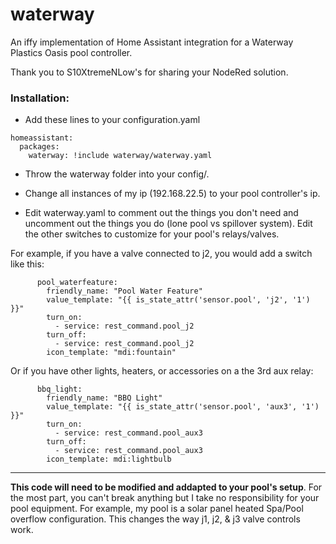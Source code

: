 # waterway
An iffy implementation of Home Assistant integration for a Waterway Plastics Oasis pool controller.

Thank you to S10XtremeNLow's for sharing your NodeRed solution.


### Installation: 
* Add these lines to your configuration.yaml

```
homeassistant:
  packages:
    waterway: !include waterway/waterway.yaml
```

* Throw the waterway folder into your config/. 

* Change all instances of my ip (192.168.22.5) to your pool controller's ip.

* Edit waterway.yaml to comment out the things you don't need and uncomment out the things you do (lone pool vs spillover system). Edit the other switches to customize for your pool's relays/valves. 

For example, if you have a valve connected to j2, you would add a switch like this:
```
      pool_waterfeature:
        friendly_name: "Pool Water Feature"
        value_template: "{{ is_state_attr('sensor.pool', 'j2', '1') }}"
        turn_on:
          - service: rest_command.pool_j2
        turn_off:
          - service: rest_command.pool_j2
        icon_template: "mdi:fountain"
```
Or if you have other lights, heaters, or accessories on a the 3rd aux relay:
```
      bbq_light:
        friendly_name: "BBQ Light"
        value_template: "{{ is_state_attr('sensor.pool', 'aux3', '1') }}"
        turn_on:
          - service: rest_command.pool_aux3
        turn_off:
          - service: rest_command.pool_aux3
        icon_template: mdi:lightbulb

```

--------


__This code will need to be modified and addapted to your pool's setup__. For the most part, you can't break anything but I take no responsibility for your pool equipment. For example, my pool is a solar panel heated Spa/Pool overflow configuration. This changes the way j1, j2, & j3 valve controls work.
